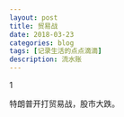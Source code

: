 ```yaml
---
layout: post
title: 贸易战
date: 2018-03-23
categories: blog
tags: [记录生活的点点滴滴]
description: 流水账
---
```


1

特朗普开打贸易战，股市大跌。









